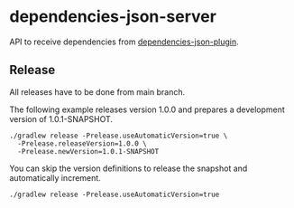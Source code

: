 # dependencies-json-server

API to receive dependencies from [dependencies-json-plugin](https://github.com/mbogner/dependencies-json-plugin).

## Release

All releases have to be done from main branch.

The following example releases version 1.0.0 and prepares a development version of 1.0.1-SNAPSHOT.

```shell
./gradlew release -Prelease.useAutomaticVersion=true \
  -Prelease.releaseVersion=1.0.0 \
  -Prelease.newVersion=1.0.1-SNAPSHOT
```

You can skip the version definitions to release the snapshot and automatically increment.

```shell
./gradlew release -Prelease.useAutomaticVersion=true
```
